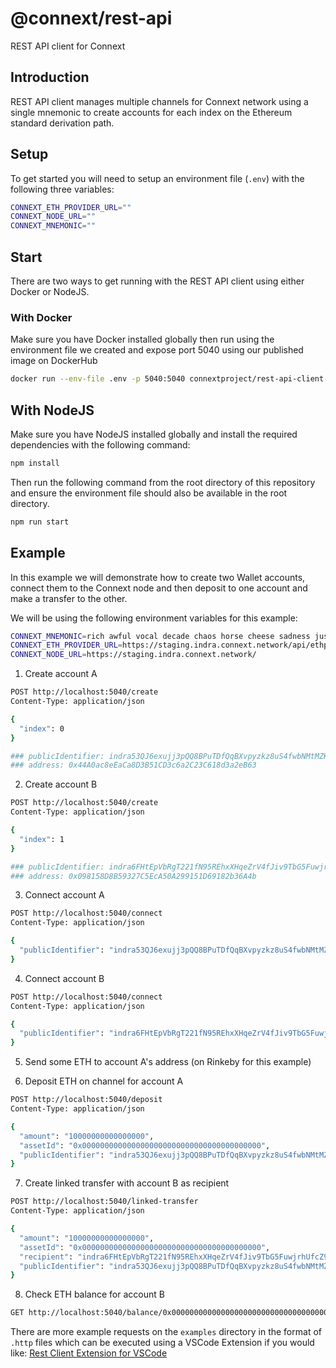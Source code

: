 # @connext/rest-api

REST API client for Connext

## Introduction

REST API client manages multiple channels for Connext network using a single mnemonic to create accounts for each index on the Ethereum standard derivation path.

## Setup
To get started you will need to setup an environment file (`.env`) with the following three variables:

```sh
CONNEXT_ETH_PROVIDER_URL=""
CONNEXT_NODE_URL=""
CONNEXT_MNEMONIC=""
```

## Start

There are two ways to get running with the REST API client using either Docker or NodeJS. 

### With Docker

Make sure you have Docker installed globally then run using the environment file we created and expose port 5040 using our published image on DockerHub
```sh
docker run --env-file .env -p 5040:5040 connextproject/rest-api-client
```

## With NodeJS

Make sure you have NodeJS installed globally and install the required dependencies with the following command:
```sh
npm install
```

Then run the following command from the root directory of this repository and ensure the environment file should also be available in the root directory.
```sh
npm run start
```

## Example

In this example we will demonstrate how to create two Wallet accounts, connect them to the Connext node and then deposit to one account and make a transfer to the other.

We will be using the following environment variables for this example:

```sh
CONNEXT_MNEMONIC=rich awful vocal decade chaos horse cheese sadness just equip equip dismiss
CONNEXT_ETH_PROVIDER_URL=https://staging.indra.connext.network/api/ethprovider
CONNEXT_NODE_URL=https://staging.indra.connext.network/
```
1. Create account A

```sh
POST http://localhost:5040/create
Content-Type: application/json

{
  "index": 0
}

### publicIdentifier: indra53QJ6exujj3pQQ8BPuTDfQqBXvpyzkz8uS4fwbNMtMZKQZWuUS
### address: 0x44A0ac8eEaCa8D3B51CD3c6a2C23C618d3a2eB63
```

2. Create account B

```sh
POST http://localhost:5040/create
Content-Type: application/json

{
  "index": 1
}

### publicIdentifier: indra6FHtEpVbRgT221fN95REhxXHqeZrV4fJiv9TbG5FuwjrhUfcZ9
### address: 0x098158D8B59327C5EcA50A299151D69182b36A4b
```

3. Connect account A

```sh
POST http://localhost:5040/connect
Content-Type: application/json

{
  "publicIdentifier": "indra53QJ6exujj3pQQ8BPuTDfQqBXvpyzkz8uS4fwbNMtMZKQZWuUS"
}
```

4. Connect account B

```sh
POST http://localhost:5040/connect
Content-Type: application/json

{
  "publicIdentifier": "indra6FHtEpVbRgT221fN95REhxXHqeZrV4fJiv9TbG5FuwjrhUfcZ9"
}
```

5. Send some ETH to account A's address (on Rinkeby for this example)

6. Deposit ETH on channel for account A 
```sh
POST http://localhost:5040/deposit
Content-Type: application/json

{
  "amount": "10000000000000000",
  "assetId": "0x0000000000000000000000000000000000000000",
  "publicIdentifier": "indra53QJ6exujj3pQQ8BPuTDfQqBXvpyzkz8uS4fwbNMtMZKQZWuUS"
}
```

7. Create linked transfer with account B as recipient
```sh
POST http://localhost:5040/linked-transfer
Content-Type: application/json

{
  "amount": "10000000000000000",
  "assetId": "0x0000000000000000000000000000000000000000",
  "recipient": "indra6FHtEpVbRgT221fN95REhxXHqeZrV4fJiv9TbG5FuwjrhUfcZ9",
  "publicIdentifier": "indra53QJ6exujj3pQQ8BPuTDfQqBXvpyzkz8uS4fwbNMtMZKQZWuUS"
}

```

8. Check ETH balance for account B
```sh
GET http://localhost:5040/balance/0x0000000000000000000000000000000000000000/indra6FHtEpVbRgT221fN95REhxXHqeZrV4fJiv9TbG5FuwjrhUfcZ9
```

There are more example requests on the `examples` directory in the format of `.http` files which can be executed using a VSCode Extension if you would like: [Rest Client Extension for VSCode](https://marketplace.visualstudio.com/items?itemName=humao.rest-client)

